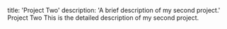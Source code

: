 title: 'Project Two' description: 'A brief description of my second project.'
Project Two
This is the detailed description of my second project.